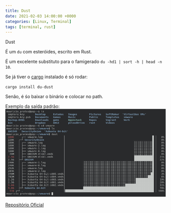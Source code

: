 ```yaml
---
title: Dust
date: 2021-02-03 14:00:00 +0000
categories: [Linux, Terminal]
tags: [terminal, rust]
---
```


Dust

É um `du` com esteróides, escrito em Rust.

É um excelente substituto para o famigerado `du -hd1 | sort -h | head -n 10`.

Se já tiver o [cargo](https://doc.rust-lang.org/cargo/index.html) instalado é só rodar:

`cargo install du-dust`

Senão, é śo baixar o binário e colocar no path.

Exemplo da saída padrão:
![Dust](/assets/img/dust-example.png)

[Repositório Oficial](https://github.com/bootandy/dust)

